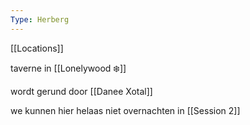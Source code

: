 ```yaml
---
Type: Herberg
---
```

[[Locations]]

taverne in [[Lonelywood ❄️]]

wordt gerund door [[Danee Xotal]]

we kunnen hier helaas niet overnachten in [[Session 2]]